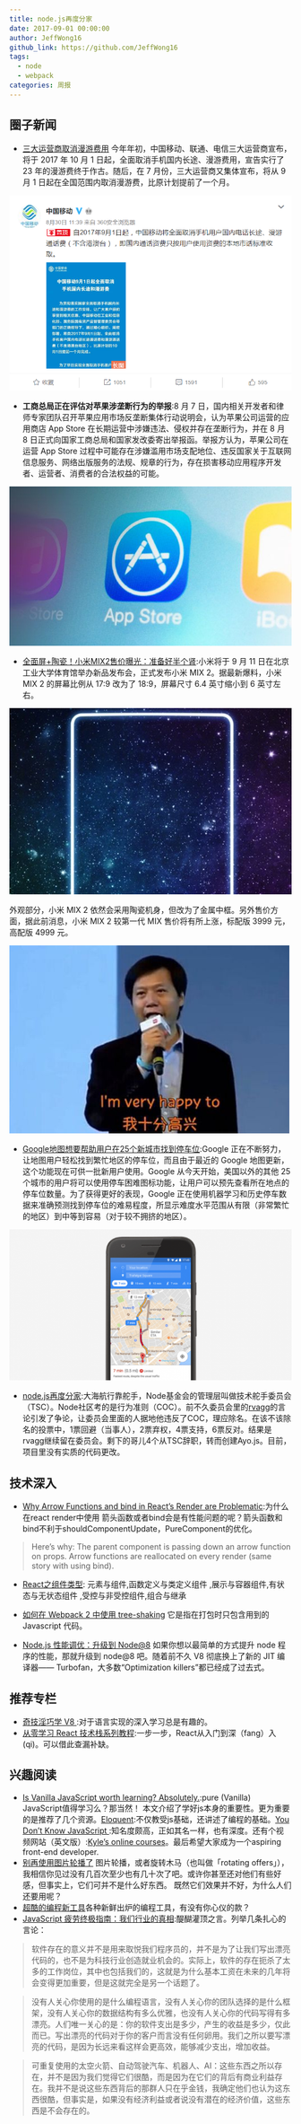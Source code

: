 ```yaml
---
title: node.js再度分家
date: 2017-09-01 00:00:00
author: JeffWong16
github_link: https://github.com/JeffWong16
tags:
  - node
  - webpack 
categories: 周报
---
```

## 圈子新闻

- [三大运营商取消漫游费用](http://www.geekpark.net/topics/221567) 今年年初，中国移动、联通、电信三大运营商宣布，将于 2017 年 10 月 1 日起，全面取消手机国内长途、漫游费用，宣告实行了 23 年的漫游费终于作古。随后，在 7 月份，三大运营商又集体宣布，将从 9 月 1 日起在全国范围内取消漫游费，比原计划提前了一个月。

![微博截图](https://raw.githubusercontent.com/EHDFE/ehdfe-weekly/master/assets/010.1.jpg)

- **工商总局正在评估对苹果涉垄断行为的举报**:8 月 7 日，国内相关开发者和律师专家团队召开苹果应用市场反垄断集体行动说明会，认为苹果公司运营的应用商店 App Store 在长期运营中涉嫌违法、侵权并存在垄断行为，并在 8 月 8 日正式向国家工商总局和国家发改委寄出举报函。举报方认为，苹果公司在运营 App Store 过程中可能存在涉嫌滥用市场支配地位、违反国家关于互联网信息服务、网络出版服务的法规、规章的行为，存在损害移动应用程序开发者、运营者、消费者的合法权益的可能。

![文案配图](https://raw.githubusercontent.com/EHDFE/ehdfe-weekly/master/assets/010.2.jpg)

- [全面屏+陶瓷！小米MIX2售价曝光：准备好半个肾](http://news.mydrivers.com/1/546/546447.htm):小米将于 9 月 11 日在北京工业大学体育馆举办新品发布会，正式发布小米 MIX 2。据最新爆料，小米 MIX 2 的屏幕比例从 17:9 改为了 18:9，屏幕尺寸 6.4 英寸缩小到 6 英寸左右。

![小米MIX2](https://raw.githubusercontent.com/EHDFE/ehdfe-weekly/master/assets/010.3.jpg)

外观部分，小米 MIX 2 依然会采用陶瓷机身，但改为了金属中框。另外售价方面，据此前消息，小米 MIX 2 较第一代 MIX 售价将有所上涨，标配版 3999 元，高配版 4999 元。

![Are you Ok？](https://raw.githubusercontent.com/EHDFE/ehdfe-weekly/master/assets/010.4.jpg)

- [Google地图想要帮助用户在25个新城市找到停车位](http://www.cnbeta.com/articles/tech/646399.htm):Google 正在不断努力，让地图用户轻松找到繁忙地区的停车位，而且由于最近的 Google 地图更新，这个功能现在可供一批新用户使用。Google 从今天开始，美国以外的其他 25 个城市的用户将可以使用停车困难图标功能，让用户可以预先查看所在地点的停车位数量。为了获得更好的表现，Google 正在使用机器学习和历史停车数据来准确预测找到停车位的难易程度，所显示难度水平范围从有限（非常繁忙的地区）到中等到容易（对于较不拥挤的地区）。

![Google地图想要帮助用户在25个新城市找到停车位](https://raw.githubusercontent.com/EHDFE/ehdfe-weekly/master/assets/010.5.png)


- [node.js再度分家](https://www.zhihu.com/question/64358787):大海航行靠舵手，Node基金会的管理层叫做技术舵手委员会（TSC）。Node社区考的是行为准则（COC）。前不久委员会里的[rvagg](https://github.com/rvagg)的言论引发了争论，让委员会里面的人据地他违反了COC，理应除名。在该不该除名的投票中，1票回避（当事人），2票弃权，4票支持，6票反对。结果是rvagg继续留在委员会。剩下的哥儿4个从TSC辞职，转而创建Ayo.js。目前，项目里没有实质的代码更改。


## 技术深入

- [Why Arrow Functions and bind in React’s Render are Problematic](https://medium.freecodecamp.org/why-arrow-functions-and-bind-in-reacts-render-are-problematic-f1c08b060e36):为什么在react render中使用 箭头函数或者bind会是有性能问题的呢？箭头函数和 bind不利于shouldComponentUpdate，PureComponent的优化。
>Here’s why: The parent component is passing down an arrow function on props. Arrow functions are reallocated on every render (same story with using bind).

- [React之组件类型](https://mp.weixin.qq.com/s/U4REXWqmVa-XgyR1_fUf7A): 元素与组件,函数定义与类定义组件 ,展示与容器组件,有状态与无状态组件 ,受控与非受控组件,组合与继承

- [如何在 Webpack 2 中使用 tree-shaking](http://mp.weixin.qq.com/s/Zi1xnMJp-iRLa-3L-aiVpA) 它是指在打包时只包含用到的 Javascript 代码。 

- [Node.js 性能调优：升级到 Node@8](https://zhuanlan.zhihu.com/p/28702422) 如果你想以最简单的方式提升 node 程序的性能，那就升级到 node@8 吧。随着前不久 V8 彻底换上了新的 JIT 编译器—— Turbofan，大多数“Optimization killers”都已经成了过去式。

## 推荐专栏

- [奇技淫巧学 V8 ](https://zhuanlan.zhihu.com/p/28777722):对于语言实现的深入学习总是有趣的。
- [从零学习 React 技术栈系列教程](https://yubolun.com/):一步一步，React从入门到深（fang）入(qi)。可以借此查漏补缺。

## 兴趣阅读

- [Is Vanilla JavaScript worth learning? Absolutely.](https://medium.freecodecamp.org/is-vanilla-javascript-worth-learning-absolutely-c2c67140ac34):pure (Vanilla) JavaScript值得学习么？那当然！ 本文介绍了学好js本身的重要性。更为重要的是推荐了几个资源。[Eloquent](http://eloquentjavascript.net/):不仅教受js基础，还讲述了编程的基础。[You Don’t Know JavaScript ](https://github.com/getify/You-Dont-Know-JS):知名度颇高，正如其名一样，也有深度。还有个视频网站（英文版）:[Kyle’s online courses](https://frontendmasters.com/kyle-simpson/)。最后希望大家成为一个aspiring front-end developer.
- [别再使用图片轮播了](https://github.com/xitu/gold-miner/blob/master/TODO/dont-use-automatic-image-sliders-or-carousels.md)  图片轮播，或者旋转木马（也叫做「rotating offers」），我相信你见过没有几百次至少也有几十次了吧。或许你甚至还对他们有些好感，但事实上，它们可并不是什么好东西。
既然它们效果并不好，为什么人们还要用呢？
- [超酷的编程新工具](https://www.oschina.net/translate/11-cool-new-coding-tools-to-know)各种新鲜出炉的编程工具，有没有你心仪的款？
- [JavaScript 疲劳终极指南：我们行业的真相](http://mp.weixin.qq.com/s/N-lusMVZ0nc77TyVIH74yQ):醍醐灌顶之言。列举几条扎心的言论：

>软件存在的意义并不是用来取悦我们程序员的，并不是为了让我们写出漂亮代码的，也不是为科技行业创造就业机会的。实际上，软件的存在扼杀了太多的工作岗位，其中也包括我们的，这就是为什么基本工资在未来的几年将会变得更加重要，但是这就完全是另一个话题了。

> 没有人关心你使用的是什么编程语言，没有人关心你的团队选择的是什么框架，没有人关心你的数据结构有多么优雅，也没有人关心你的代码写得有多漂亮。人们唯一关心的是：你的软件支出是多少，产生的收益是多少，仅此而已。写出漂亮的代码对于你的客户而言没有任何卵用。我们之所以要写漂亮的代码，是因为长远来看这样会更高效，能够减少支出，增加收益。

>可重复使用的太空火箭、自动驾驶汽车、机器人、AI：这些东西之所以存在，并不是因为我们觉得它们很酷，而是因为在它们的背后有商业利益存在。我并不是说这些东西背后的那群人只在乎金钱，我确定他们也认为这东西很酷，但事实是，如果没有经济利益或者说没有潜在的经济价值，这些东西是不会存在的。


